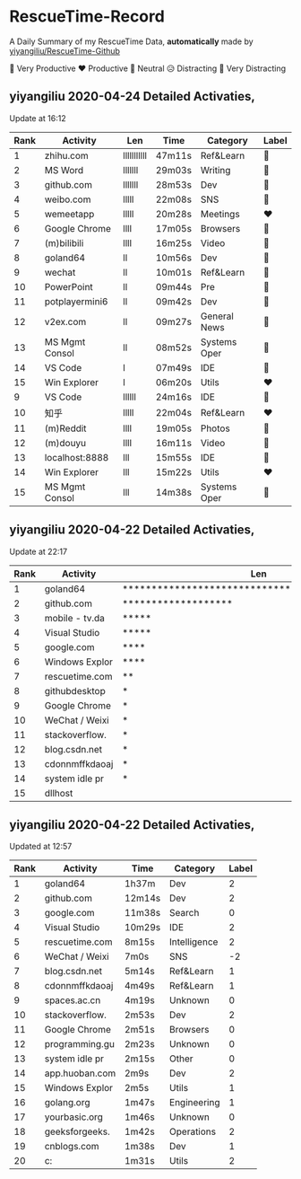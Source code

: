 # RescueTime-Record
A Daily Summary of my RescueTime Data, **automatically** made by [yiyangiliu/RescueTime-Github](https://github.com/yiyangiliu/RescueTime-Github)

💖 Very Productive ❤ Productive 🙂 Neutral 😥 Distracting 💚 Very Distracting

## yiyangiliu 2020-04-24 Detailed Activaties, 

Update at 16:12

|Rank|Activity|Len|Time|Category|Label|
|-|-|-|-|-|-|
|1|zhihu.com|lllllllllll|47m11s|Ref&Learn|🙂|
|2|MS Word|lllllll|29m03s|Writing|💖|
|3|github.com|lllllll|28m53s|Dev|💖|
|4|weibo.com|lllll|22m08s|SNS|💚|
|5|wemeetapp|lllll|20m28s|Meetings|❤|
|6|Google Chrome|llll|17m05s|Browsers|🙂|
|7|(m)bilibili|llll|16m25s|Video|💚|
|8|goland64|ll|10m56s|Dev|💖|
|9|wechat|ll|10m01s|Ref&Learn|🙂|
|10|PowerPoint|ll|09m44s|Pre|💖|
|11|potplayermini6|ll|09m42s|Dev|💖|
|12|v2ex.com|ll|09m27s|General News|💚|
|13|MS Mgmt Consol|ll|08m52s|Systems Oper|💖|
|14|VS Code|l|07m49s|IDE|💖|
|15|Win Explorer|l|06m20s|Utils|❤|
|9|VS Code|llllll|24m16s|IDE|💖|
|10|知乎|lllll|22m04s|Ref&Learn|❤|
|11|(m)Reddit|llll|19m05s|Photos|💚|
|12|(m)douyu|llll|16m11s|Video|💚|
|13|localhost:8888|lll|15m55s|IDE|💖|
|14|Win Explorer|lll|15m22s|Utils|❤|
|15|MS Mgmt Consol|lll|14m38s|Systems Oper|💖|

## yiyangiliu 2020-04-22 Detailed Activaties, 

Update at 22:17

|Rank|Activity|Len|Time|Category|Label| 
|-|-|-|-|-|-|
|1|goland64|***********************************************|06h15m|Dev|2|
|2|github.com|*******************|01h37m|Dev|2|
|3|mobile - tv.da|*****|26m49s|Video|-2|
|4|Visual Studio |*****|26m13s|IDE|2|
|5|google.com|****|24m38s|Search|0|
|6|Windows Explor|****|20m24s|Utils|1|
|7|rescuetime.com|**|14m20s|Intelligence|2|
|8|githubdesktop|*|08m46s|Unknown|0|
|9|Google Chrome|*|08m25s|Browsers|0|
|10|WeChat / Weixi|*|07m24s|SNS|-2|
|11|stackoverflow.|*|07m13s|Dev|2|
|12|blog.csdn.net|*|06m37s|Ref&Learn|1|
|13|cdonnmffkdaoaj|*|06m17s|Ref&Learn|1|
|14|system idle pr|*|06m1s|Other|0|
|15|dllhost||04m30s|Utils|1|

## yiyangiliu 2020-04-22 Detailed Activaties, 

Updated at 12:57

|Rank|Activity|Time|Category|Label|
|-|-|-|-|-|
|1|goland64|1h37m|Dev|2|
|2|github.com|12m14s|Dev|2|
|3|google.com|11m38s|Search|0|
|4|Visual Studio |10m29s|IDE|2|
|5|rescuetime.com|8m15s|Intelligence|2|
|6|WeChat / Weixi|7m0s|SNS|-2|
|7|blog.csdn.net|5m14s|Ref&Learn|1|
|8|cdonnmffkdaoaj|4m49s|Ref&Learn|1|
|9|spaces.ac.cn|4m19s|Unknown|0|
|10|stackoverflow.|2m53s|Dev|2|
|11|Google Chrome|2m51s|Browsers|0|
|12|programming.gu|2m23s|Unknown|0|
|13|system idle pr|2m15s|Other|0|
|14|app.huoban.com|2m9s|Dev|2|
|15|Windows Explor|2m5s|Utils|1|
|16|golang.org|1m47s|Engineering |1|
|17|yourbasic.org|1m46s|Unknown|0|
|18|geeksforgeeks.|1m42s|Operations|2|
|19|cnblogs.com|1m38s|Dev|1|
|20|c:|1m31s|Utils|2|
